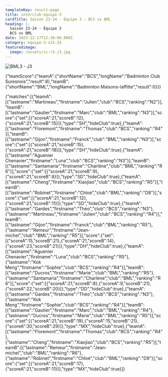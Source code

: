 ```yaml
---
templateKey: result-page
title: interclub-equipe-3
cardTitle: Saison 23-24 - Équipe 3 - BCS vs BML
heading: |-
  Saison 23-24 - Équipe 3
  BCS vs BML
date: 2023-12-17T12:30:00.000Z
category: equipe-3-s23-24
featuredimage:
  image: /assets/ic-r3-j3.jpg
---
```

![](/assets/ic-r3-j3.jpg "BML3 - J3")

<teamscoreboard>{"teamScore":{"teamA":{"shortName":"BCS","longName":"Badminton Club Suresnois","result":8},"teamB":{"shortName":"BML","longName":"Badminton Maisons-laffitte","result":0}}}</teamscoreboard>

<scoreboard>{"matches":[{"teamA":[{"lastname":"Martineau","firstname":"Julien","club":"BCS","ranking":"N2"}],"teamB":[{"lastname":"Gautier","firstname":"Marc","club":"BML","ranking":"N3"}],"score":{"set":[{"scoreA":21,"scoreB":12},{"scoreA":21,"scoreB":15}]},"type":"SH","hideClub":true},{"teamA":[{"lastname":"Floremont","firstname":"Thomas","club":"BCS","ranking":"R4"}],"teamB":[{"lastname":"Gijon","firstname":"Franck","club":"BML","ranking":"N3"}],"score":{"set":[{"scoreA":21,"scoreB":15},{"scoreA":21,"scoreB":18}]},"type":"SH","hideClub":true},{"teamA":[{"lastname":"Aguenier Chenavier","firstname":"Luna","club":"BCS","ranking":"N3"}],"teamB":[{"lastname":"Santamaria","firstname":"Charlène","club":"BML","ranking":"R6"}],"score":{"set":[{"scoreA":21,"scoreB":9},{"scoreA":21,"scoreB":8}]},"type":"SD","hideClub":true},{"teamA":[{"lastname":"Cheng","firstname":"Xiaojiao","club":"BCS","ranking":"R5"}],"teamB":[{"lastname":"Robinet","firstname":"Chloé","club":"BML","ranking":"D8"}],"score":{"set":[{"scoreA":21,"scoreB":12},{"scoreA":21,"scoreB":11}]},"type":"SD","hideClub":true},{"teamA":[{"lastname":"Gardes","firstname":"Théo","club":"BCS","ranking":"N3"},{"lastname":"Martineau","firstname":"Julien","club":"BCS","ranking":"R4"}],"teamB":[{"lastname":"Gijon","firstname":"Franck","club":"BML","ranking":"R5"},{"lastname":"Remeur","firstname":"Jean-michel","club":"BML","ranking":"R5"}],"score":{"set":[{"scoreA":15,"scoreB":21},{"scoreA":21,"scoreB":14},{"scoreA":23,"scoreB":21}]},"type":"DH","hideClub":true},{"teamA":[{"lastname":"Aguenier Chenavier","firstname":"Luna","club":"BCS","ranking":"R5"},{"lastname":"Kok Meng","firstname":"Sophie","club":"BCS","ranking":"R4"}],"teamB":[{"lastname":"Ducros","firstname":"Marie","club":"BML","ranking":"R5"},{"lastname":"Santamaria","firstname":"Charlène","club":"BML","ranking":"R6"}],"score":{"set":[{"scoreA":21,"scoreB":8},{"scoreA":9,"scoreB":21},{"scoreA":22,"scoreB":20}]},"type":"DD","hideClub":true},{"teamA":[{"lastname":"Gardes","firstname":"Théo","club":"BCS","ranking":"N3"},{"lastname":"Kok Meng","firstname":"Sophie","club":"BCS","ranking":"R4"}],"teamB":[{"lastname":"Gautier","firstname":"Marc","club":"BML","ranking":"R4"},{"lastname":"Ducros","firstname":"Marie","club":"BML","ranking":"R5"}],"score":{"set":[{"scoreA":21,"scoreB":19},{"scoreA":15,"scoreB":21},{"scoreA":30,"scoreB":29}]},"type":"MX","hideClub":true},{"teamA":[{"lastname":"Floremont","firstname":"Thomas","club":"BCS","ranking":"R4"},{"lastname":"Cheng","firstname":"Xiaojiao","club":"BCS","ranking":"R5"}],"teamB":[{"lastname":"Remeur","firstname":"Jean-michel","club":"BML","ranking":"R6"},{"lastname":"Robinet","firstname":"Chloé","club":"BML","ranking":"D9"}],"score":{"set":[{"scoreA":21,"scoreB":17},{"scoreA":21,"scoreB":11}]},"type":"MX","hideClub":true}]}</scoreboard>